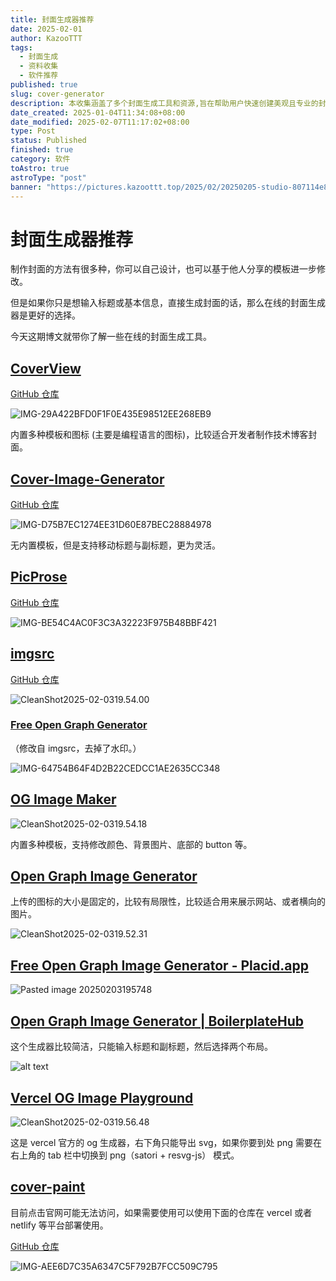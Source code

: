 ```yaml
---
title: 封面生成器推荐
date: 2025-02-01
author: KazooTTT
tags:
  - 封面生成
  - 资料收集
  - 软件推荐
published: true
slug: cover-generator
description: 本收集涵盖了多个封面生成工具和资源,旨在帮助用户快速创建美观且专业的封面设计。这些工具包括在线封面生成器、设计模板库以及自定义封面设计的技巧和指南。无论是用于书籍、报告、社交媒体还是其他用途,这些资源都能满足不同用户的需求,提升视觉呈现效果。
date_created: 2025-01-04T11:34:08+08:00
date_modified: 2025-02-07T11:17:02+08:00
type: Post
status: Published
finished: true
category: 软件
toAstro: true
astroType: "post"
banner: "https://pictures.kazoottt.top/2025/02/20250205-studio-807114e82b6ab5567962eacee314c872-bhdbpvle.jpg"
---
```


# 封面生成器推荐

制作封面的方法有很多种，你可以自己设计，也可以基于他人分享的模板进一步修改。

但是如果你只是想输入标题或基本信息，直接生成封面的话，那么在线的封面生成器是更好的选择。

今天这期博文就带你了解一些在线的封面生成工具。

## [CoverView](https://coverview.vercel.app/)

[GitHub 仓库](https://github.com/rutikwankhade/CoverView)

![IMG-29A422BFD0F1F0E435E98512EE268EB9](https://pictures.kazoottt.top/2025/02/20250203-IMG-29A422BFD0F1F0E435E98512EE268EB9.png)

内置多种模板和图标 (主要是编程语言的图标)，比较适合开发者制作技术博客封面。

## [Cover-Image-Generator](https://blogcover.vercel.app/)

[GitHub 仓库](https://github.com/PJijin/Cover-Image-Generator)

![IMG-D75B7EC1274EE31D60E87BEC28884978](https://pictures.kazoottt.top/2025/02/20250203-IMG-D75B7EC1274EE31D60E87BEC28884978.png)

无内置模板，但是支持移动标题与副标题，更为灵活。

## [PicProse](https://picprose.net/zh)

[GitHub 仓库](https://github.com/jaaronkot/picprose)

![IMG-BE54C4AC0F3C3A32223F975B48BBF421](https://pictures.kazoottt.top/2025/02/20250203-IMG-BE54C4AC0F3C3A32223F975B48BBF421.png)

## [imgsrc](https://imgsrc.io/)

[GitHub 仓库](https://github.com/FadyMak/imgsrc-app)

![CleanShot2025-02-0319.54.00](https://pictures.kazoottt.top/2025/02/20250204-CleanShot2025-02-0319.54.00.png)

### [Free Open Graph Generator](https://og.indiehub.best/)

（修改自 imgsrc，去掉了水印。）

![IMG-64754B64F4D2B22CEDCC1AE2635CC348](https://pictures.kazoottt.top/2025/02/20250203-IMG-64754B64F4D2B22CEDCC1AE2635CC348.png)

## [OG Image Maker](https://ogimagemaker.com/)

![CleanShot2025-02-0319.54.18](https://pictures.kazoottt.top/2025/02/20250204-CleanShot2025-02-0319.54.18.png)

内置多种模板，支持修改颜色、背景图片、底部的 button 等。

## [Open Graph Image Generator](https://tailwind-generator.com/og-image-generator/generator)

上传的图标的大小是固定的，比较有局限性，比较适合用来展示网站、或者横向的图片。

![CleanShot2025-02-0319.52.31](https://pictures.kazoottt.top/2025/02/20250204-CleanShot2025-02-0319.52.31.png)

## [Free Open Graph Image Generator - Placid.app](https://placid.app/tools/free-open-graph-image-generator)

![Pasted image 20250203195748](https://pictures.kazoottt.top/2025/02/20250204-Pasted%20image%2020250203195748.png)

## [Open Graph Image Generator | BoilerplateHub](https://boilerplatehub.com/free-tools/open-graph-image-generator)

这个生成器比较简洁，只能输入标题和副标题，然后选择两个布局。

![alt text](https://pictures.kazoottt.top/2025/02/20250204-CleanShot2025-02-0319.58.42.png)

## [Vercel OG Image Playground](https://og-playground.vercel.app/)

![CleanShot2025-02-0319.56.48](https://pictures.kazoottt.top/2025/02/20250204-CleanShot2025-02-0319.56.48.png)

这是 vercel 官方的 og 生成器，右下角只能导出 svg，如果你要到处 png 需要在右上角的 tab 栏中切换到 png（satori + resvg-js） 模式。

## [cover-paint](https://coverpaint.xiaole.site/)

目前点击官网可能无法访问，如果需要使用可以使用下面的仓库在 vercel 或者 netlify 等平台部署使用。

[GitHub 仓库](https://github.com/youngle316/cover-paint)

![IMG-AEE6D7C35A6347C5F792B7FCC509C795](https://pictures.kazoottt.top/2025/02/20250203-IMG-AEE6D7C35A6347C5F792B7FCC509C795.png)
